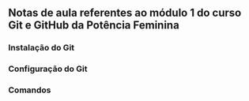 ## Notas de aula referentes ao módulo 1 do curso Git e GitHub da Potência Feminina

### Instalação do Git 

### Configuração do Git

### Comandos